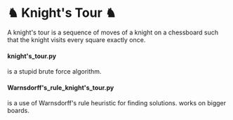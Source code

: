 # ♞ Knight's Tour ♞

A knight's tour is a sequence of moves of a knight on a chessboard such that the knight visits every square exactly once.


#### knight's_tour.py
is a stupid brute force algorithm.


#### Warnsdorff's_rule_knight's_tour.py
is a use of Warnsdorff's rule heuristic for finding solutions. works on bigger boards. 
